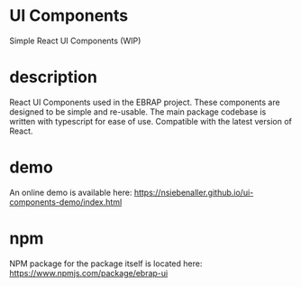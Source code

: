 # UI Components
Simple React UI Components
(WIP)

# description
React UI Components used in the EBRAP project. These components are designed to be simple and re-usable. The main package codebase is written with typescript for ease of use. Compatible with the latest version of React.

# demo
An online demo is available here: https://nsiebenaller.github.io/ui-components-demo/index.html

# npm
NPM package for the package itself is located here: https://www.npmjs.com/package/ebrap-ui

